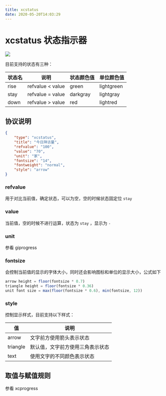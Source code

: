 ```yaml
---
title: xcstatus
date: 2020-05-20T14:03:29
---
```


# xcstatus 状态指示器

![](http://apaas.wxchina.com:8881/wp-content/uploads/status.png)

目前支持的状态有三种：

|状态名|说明|状态颜色值|单位颜色值|
|---|---|---|---|
|rise|refvalue < value|green|lightgreen|
|stay|refvalue = value|darkgray|lightgray|
|down|refvalue > value|red|lightred|

## 协议说明

```json
{
    "type": "xcstatus",
    "title": "今日拜访量",
    "refvalue": "100",
    "value": "70",
    "unit": "家",
    "fontsize": "14",
    "fontweight": "normal",
    "style": "arrow"
}
```

### refvalue

用于对比当前值，确定状态，可以为空，空的时候状态固定位 `stay`

### value

当前值，空的时候不进行运算，状态为 `stay` ，显示为 `-`

### unit

参看 giprogress

### fontsize

会控制当前值的显示的字体大小，同时还会影响图标和单位的显示大小，公式如下

```js
arrow height = floor(fontsize * 0.7)
triangle height = floor(fontsize * 0.36)
unit font size = max(floor(fontsize * 0.6), min(fontsize, 12))
```

### style

控制显示样式，目前支持以下样式：

|值|说明|
|---|---|
|arrow|文字前方使用箭头表示状态|
|triangle|默认值，文字前方使用三角表示状态|
|text|使用文字的不同颜色表示状态|

## 取值与赋值规则

参看 xcprogress